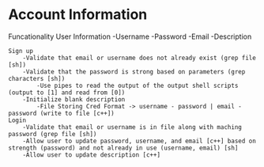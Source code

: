 # Account Information
 Funcationality
    User Information
        -Username
        -Password
        -Email
        -Description
    
    
    Sign up
        -Validate that email or username does not already exist (grep file [sh])
        -Validate that the password is strong based on parameters (grep characters [sh])
            -Use pipes to read the output of the output shell scripts (output to [1] and read from [0])
        -Initialize blank description 
            -File Storing Cred Format -> username - password | email - password (write to file [c++])
    Login
        -Validate that email or username is in file along with maching password (grep file [sh])
        -Allow user to update password, username, and email [c++] based on strength (password) and not already in use (username, email) [sh]
        -Allow user to update description [c++]
    

